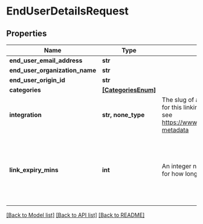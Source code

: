 # EndUserDetailsRequest


## Properties
Name | Type | Description | Notes
------------ | ------------- | ------------- | -------------
**end_user_email_address** | **str** |  | 
**end_user_organization_name** | **str** |  | 
**end_user_origin_id** | **str** |  | 
**categories** | [**[CategoriesEnum]**](CategoriesEnum.md) |  | 
**integration** | **str, none_type** | The slug of a specific pre-selected integration for this linking flow token, for examples of slugs see https://www.merge.dev/docs/basics/integration-metadata | [optional] 
**link_expiry_mins** | **int** | An integer number of minutes between [30, 720] for how long this token is valid. Defaults to 30 | [optional]  if omitted the server will use the default value of 30

[[Back to Model list]](../README.md#documentation-for-models) [[Back to API list]](../README.md#documentation-for-api-endpoints) [[Back to README]](../README.md)


